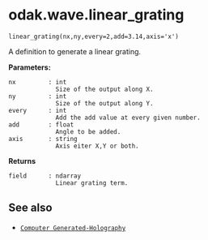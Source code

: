 # odak.wave.linear_grating

`linear_grating(nx,ny,every=2,add=3.14,axis='x')`

A definition to generate a linear grating.
 
**Parameters:**

    nx         : int
                 Size of the output along X.
    ny         : int
                 Size of the output along Y.
    every      : int
                 Add the add value at every given number.
    add        : float
                 Angle to be added.
    axis       : string
                 Axis eiter X,Y or both.
                       
**Returns**

    field      : ndarray
                 Linear grating term.

## See also

* [`Computer Generated-Holography`](../../cgh.md)
